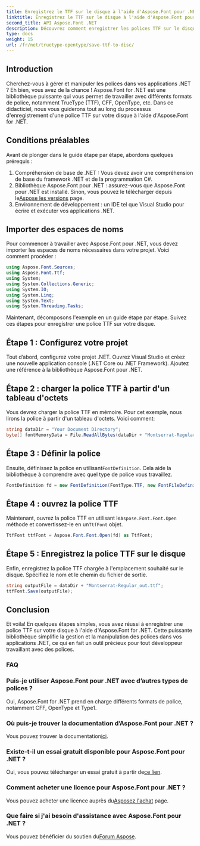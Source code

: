 ```yaml
---
title: Enregistrez le TTF sur le disque à l'aide d'Aspose.Font pour .NET
linktitle: Enregistrez le TTF sur le disque à l'aide d'Aspose.Font pour .NET
second_title: API Aspose.Font .NET
description: Découvrez comment enregistrer les polices TTF sur le disque à l'aide d'Aspose.Font for .NET. Suivez notre guide étape par étape pour une gestion transparente des polices dans vos applications .NET.
type: docs
weight: 15
url: /fr/net/truetype-opentype/save-ttf-to-disc/
---
```

## Introduction
Cherchez-vous à gérer et manipuler les polices dans vos applications .NET ? Eh bien, vous avez de la chance ! Aspose.Font for .NET est une bibliothèque puissante qui vous permet de travailler avec différents formats de police, notamment TrueType (TTF), CFF, OpenType, etc. Dans ce didacticiel, nous vous guiderons tout au long du processus d'enregistrement d'une police TTF sur votre disque à l'aide d'Aspose.Font for .NET.
## Conditions préalables
Avant de plonger dans le guide étape par étape, abordons quelques prérequis :
1. Compréhension de base de .NET : Vous devez avoir une compréhension de base du framework .NET et de la programmation C#.
2.  Bibliothèque Aspose.Font pour .NET : assurez-vous que Aspose.Font pour .NET est installé. Sinon, vous pouvez le télécharger depuis le[Aspose les versions](https://releases.aspose.com/font/net/) page.
3. Environnement de développement : un IDE tel que Visual Studio pour écrire et exécuter vos applications .NET.
## Importer des espaces de noms
Pour commencer à travailler avec Aspose.Font pour .NET, vous devez importer les espaces de noms nécessaires dans votre projet. Voici comment procéder :
```csharp
using Aspose.Font.Sources;
using Aspose.Font.Ttf;
using System;
using System.Collections.Generic;
using System.IO;
using System.Linq;
using System.Text;
using System.Threading.Tasks;
```
Maintenant, décomposons l'exemple en un guide étape par étape. Suivez ces étapes pour enregistrer une police TTF sur votre disque.
## Étape 1 : Configurez votre projet
Tout d’abord, configurez votre projet .NET. Ouvrez Visual Studio et créez une nouvelle application console (.NET Core ou .NET Framework). Ajoutez une référence à la bibliothèque Aspose.Font pour .NET.
## Étape 2 : charger la police TTF à partir d'un tableau d'octets
Vous devrez charger la police TTF en mémoire. Pour cet exemple, nous lirons la police à partir d'un tableau d'octets. Voici comment:
```csharp
string dataDir = "Your Document Directory";
byte[] fontMemoryData = File.ReadAllBytes(dataDir + "Montserrat-Regular.ttf");
```
## Étape 3 : Définir la police
 Ensuite, définissez la police en utilisant`FontDefinition`. Cela aide la bibliothèque à comprendre avec quel type de police vous travaillez.
```csharp
FontDefinition fd = new FontDefinition(FontType.TTF, new FontFileDefinition("ttf", new ByteContentStreamSource(fontMemoryData)));
```
## Étape 4 : ouvrez la police TTF
 Maintenant, ouvrez la police TTF en utilisant le`Aspose.Font.Font.Open` méthode et convertissez-le en un`TtfFont` objet.
```csharp
TtfFont ttfFont = Aspose.Font.Font.Open(fd) as TtfFont;
```
## Étape 5 : Enregistrez la police TTF sur le disque
Enfin, enregistrez la police TTF chargée à l'emplacement souhaité sur le disque. Spécifiez le nom et le chemin du fichier de sortie.
```csharp
string outputFile = dataDir + "Montserrat-Regular_out.ttf";
ttfFont.Save(outputFile);
```

## Conclusion
Et voila! En quelques étapes simples, vous avez réussi à enregistrer une police TTF sur votre disque à l'aide d'Aspose.Font for .NET. Cette puissante bibliothèque simplifie la gestion et la manipulation des polices dans vos applications .NET, ce qui en fait un outil précieux pour tout développeur travaillant avec des polices.
### FAQ
### Puis-je utiliser Aspose.Font pour .NET avec d’autres types de polices ?
Oui, Aspose.Font for .NET prend en charge différents formats de police, notamment CFF, OpenType et Type1.
### Où puis-je trouver la documentation d’Aspose.Font pour .NET ?
 Vous pouvez trouver la documentation[ici](https://reference.aspose.com/font/net/).
### Existe-t-il un essai gratuit disponible pour Aspose.Font pour .NET ?
 Oui, vous pouvez télécharger un essai gratuit à partir de[ce lien](https://releases.aspose.com/).
### Comment acheter une licence pour Aspose.Font pour .NET ?
 Vous pouvez acheter une licence auprès du[Asposez l'achat](https://purchase.aspose.com/buy) page.
### Que faire si j'ai besoin d'assistance avec Aspose.Font pour .NET ?
 Vous pouvez bénéficier du soutien du[Forum Aspose](https://forum.aspose.com/c/font/41).